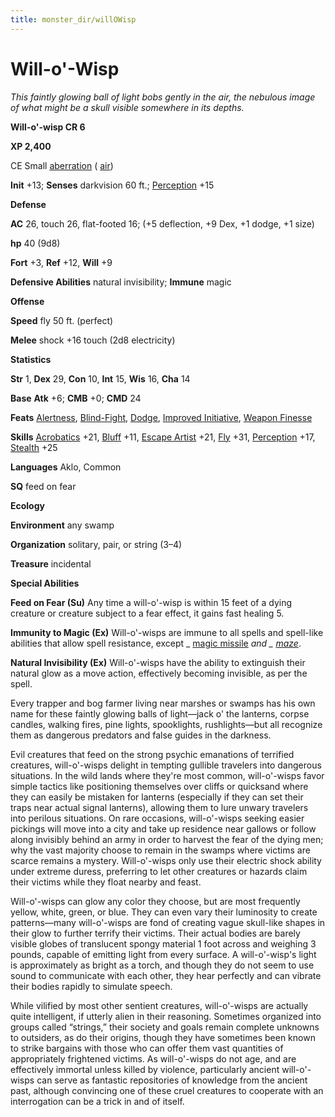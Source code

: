 ```yaml
---
title: monster_dir/willOWisp
---
```

# Will-o'-Wisp

_This faintly glowing ball of light bobs gently in the air, the nebulous image of what might be a skull visible somewhere in its depths._

**Will-o'-wisp CR 6**

**XP 2,400**

CE Small [aberration](creatureTypes#_aberration) ( [air](creatureTypes#_air-subtype))

**Init** +13; **Senses** darkvision 60 ft.; [Perception](../skill_dir/perception#_perception) +15

**Defense**

**AC** 26, touch 26, flat-footed 16; (+5 deflection, +9 Dex, +1 dodge, +1 size)

**hp** 40 (9d8)

**Fort** +3, **Ref** +12, **Will** +9

**Defensive Abilities** natural invisibility; **Immune** magic

**Offense**

**Speed** fly 50 ft. (perfect)

**Melee** shock +16 touch (2d8 electricity)

**Statistics**

**Str** 1, **Dex** 29, **Con** 10, **Int** 15, **Wis** 16, **Cha** 14

**Base**  **Atk** +6; **CMB** +0; **CMD** 24

**Feats** [Alertness](../feats#_alertness), [Blind-Fight](../feats#_blind-fight), [Dodge](../feats#_dodge), [Improved Initiative](../feats#_improved-initiative), [Weapon Finesse](../feats#_weapon-finesse)

**Skills** [Acrobatics](../skill_dir/acrobatics#_acrobatics) +21, [Bluff](../skill_dir/bluff#_bluff) +11, [Escape Artist](../skill_dir/escapeArtist#_escape-artist) +21, [Fly](../skill_dir/fly#_fly) +31, [Perception](../skill_dir/perception#_perception) +17, [Stealth](../skill_dir/stealth#_stealth) +25

**Languages** Aklo, Common

**SQ** feed on fear

**Ecology**

**Environment** any swamp

**Organization** solitary, pair, or string (3–4)

**Treasure** incidental

**Special Abilities**

**Feed on Fear (Su)** Any time a will-o'-wisp is within 15 feet of a dying creature or creature subject to a fear effect, it gains fast healing 5.

**Immunity to Magic (Ex)** Will-o'-wisps are immune to all spells and spell-like abilities that allow spell resistance, except _ [magic missile](../spell_dir/magicMissile#_magic-missile) _and _ [maze](../spell_dir/maze#_maze)_.

**Natural Invisibility (Ex)** Will-o'-wisps have the ability to extinguish their natural glow as a move action, effectively becoming invisible, as per the spell.

Every trapper and bog farmer living near marshes or swamps has his own name for these faintly glowing balls of light—jack o' the lanterns, corpse candles, walking fires, pine lights, spooklights, rushlights—but all recognize them as dangerous predators and false guides in the darkness.

Evil creatures that feed on the strong psychic emanations of terrified creatures, will-o'-wisps delight in tempting gullible travelers into dangerous situations. In the wild lands where they're most common, will-o'-wisps favor simple tactics like positioning themselves over cliffs or quicksand where they can easily be mistaken for lanterns (especially if they can set their traps near actual signal lanterns), allowing them to lure unwary travelers into perilous situations. On rare occasions, will-o'-wisps seeking easier pickings will move into a city and take up residence near gallows or follow along invisibly behind an army in order to harvest the fear of the dying men; why the vast majority choose to remain in the swamps where victims are scarce remains a mystery. Will-o'-wisps only use their electric shock ability under extreme duress, preferring to let other creatures or hazards claim their victims while they float nearby and feast.

Will-o'-wisps can glow any color they choose, but are most frequently yellow, white, green, or blue. They can even vary their luminosity to create patterns—many will-o'-wisps are fond of creating vague skull-like shapes in their glow to further terrify their victims. Their actual bodies are barely visible globes of translucent spongy material 1 foot across and weighing 3 pounds, capable of emitting light from every surface. A will-o'-wisp's light is approximately as bright as a torch, and though they do not seem to use sound to communicate with each other, they hear perfectly and can vibrate their bodies rapidly to simulate speech.

While vilified by most other sentient creatures, will-o'-wisps are actually quite intelligent, if utterly alien in their reasoning. Sometimes organized into groups called “strings,” their society and goals remain complete unknowns to outsiders, as do their origins, though they have sometimes been known to strike bargains with those who can offer them vast quantities of appropriately frightened victims. As will-o'-wisps do not age, and are effectively immortal unless killed by violence, particularly ancient will-o'-wisps can serve as fantastic repositories of knowledge from the ancient past, although convincing one of these cruel creatures to cooperate with an interrogation can be a trick in and of itself.

